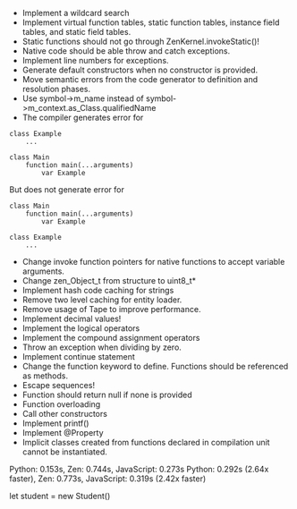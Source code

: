   * Implement a wildcard search
 * Implement virtual function tables, static function tables, instance field tables, and static field tables.
 * Static functions should not go through ZenKernel.invokeStatic()!
 * Native code should be able throw and catch exceptions.
 * Implement line numbers for exceptions.
 * Generate default constructors when no constructor is provided.
 * Move semantic errors from the code generator to definition and resolution phases.
 * Use symbol->m_name instead of symbol->m_context.as_Class.qualifiedName
 * The compiler generates error for
```
class Example
    ...

class Main
    function main(...arguments)
        var Example
```

But does not generate error for
```
class Main
    function main(...arguments)
        var Example

class Example
    ...
```

 * Change invoke function pointers for native functions to accept variable arguments.
 * Change zen_Object_t from structure to uint8_t*
 * Implement hash code caching for strings
 * Remove two level caching for entity loader.
 * Remove usage of Tape to improve performance.
 * Implement decimal values!
 * Implement the logical operators
 * Implement the compound assignment operators
 * Throw an exception when dividing by zero.
 * Implement continue statement
 * Change the function keyword to define. Functions should be referenced as methods.
 * Escape sequences!
 * Function should return null if none is provided
 * Function overloading
 * Call other constructors
 * Implement printf()
 * Implement @Property
 * Implicit classes created from functions declared in compilation unit cannot be instantiated.

 Python: 0.153s, Zen: 0.744s, JavaScript: 0.273s
 Python: 0.292s (2.64x faster), Zen: 0.773s, JavaScript: 0.319s (2.42x faster)


 let student = new Student()
